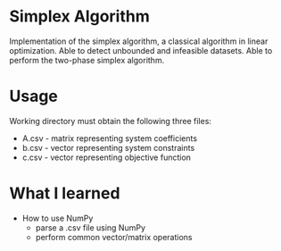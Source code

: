 # Simplex Algorithm
Implementation of the simplex algorithm, a classical algorithm in linear optimization. 
Able to detect unbounded and infeasible datasets. Able to perform the two-phase simplex algorithm.

# Usage
Working directory must obtain the following three files:
  * A.csv - matrix representing system coefficients
  * b.csv - vector representing system constraints
  * c.csv - vector representing objective function

# What I learned
* How to use NumPy
   * parse a .csv file using NumPy
   * perform common vector/matrix operations
